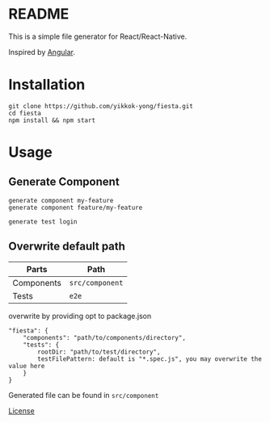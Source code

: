 # README

This is a simple file generator for React/React-Native.

Inspired by [Angular](https://angular.io/).

# Installation

```
git clone https://github.com/yikkok-yong/fiesta.git
cd fiesta
npm install && npm start
```

# Usage

## Generate Component

```
generate component my-feature
generate component feature/my-feature

generate test login
```

## Overwrite default path

| Parts      | Path            |
| ---------- | --------------- |
| Components | `src/component` |
| Tests      | `e2e`           |

overwrite by providing opt to package.json

```
"fiesta": {
    "components": "path/to/components/directory",
    "tests": {
        rootDir: "path/to/test/directory",
        testFilePattern: default is "*.spec.js", you may overwrite the value here
    }
}
```

Generated file can be found in `src/component`

[License](LICENSE)

